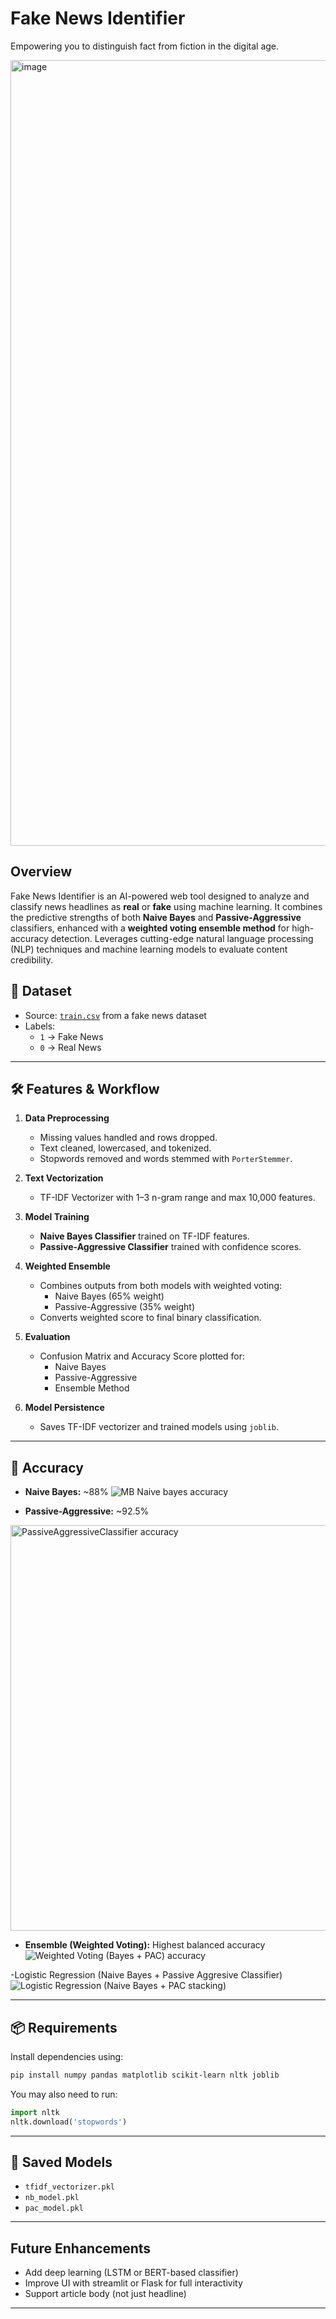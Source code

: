 # Fake News Identifier  
Empowering you to distinguish fact from fiction in the digital age.

<img width="1257" alt="image" src="https://github.com/user-attachments/assets/f493606d-91c0-4bfd-a555-06df6f979bc2" />

## Overview  
Fake News Identifier is an AI-powered web tool designed to analyze and classify news headlines as **real** or **fake** using machine learning. It combines the predictive strengths of both **Naive Bayes** and **Passive-Aggressive** classifiers, enhanced with a **weighted voting ensemble method** for high-accuracy detection.
Leverages cutting-edge natural language processing (NLP) techniques and machine learning models to evaluate content credibility.


## 📂 Dataset  
- Source: [`train.csv`](fake-news/train.csv) from a fake news dataset
- Labels:  
  - `1` → Fake News  
  - `0` → Real News

---

## 🛠️ Features & Workflow  

1. **Data Preprocessing**  
   - Missing values handled and rows dropped.
   - Text cleaned, lowercased, and tokenized.
   - Stopwords removed and words stemmed with `PorterStemmer`.

2. **Text Vectorization**  
   - TF-IDF Vectorizer with 1–3 n-gram range and max 10,000 features.

3. **Model Training**  
   - **Naive Bayes Classifier** trained on TF-IDF features.  
   - **Passive-Aggressive Classifier** trained with confidence scores.

4. **Weighted Ensemble**  
   - Combines outputs from both models with weighted voting:  
     - Naive Bayes (65% weight)  
     - Passive-Aggressive (35% weight)  
   - Converts weighted score to final binary classification.

5. **Evaluation**  
   - Confusion Matrix and Accuracy Score plotted for:
     - Naive Bayes
     - Passive-Aggressive
     - Ensemble Method

6. **Model Persistence**  
   - Saves TF-IDF vectorizer and trained models using `joblib`.

---

## 🎯 Accuracy  
- **Naive Bayes:** ~88%
![MB Naive bayes accuracy](https://github.com/user-attachments/assets/f3f32a73-db8b-4e5c-a2c8-232b53d090e7)
  
- **Passive-Aggressive:** ~92.5% 
<img width="649" alt="PassiveAggressiveClassifier accuracy" src="https://github.com/user-attachments/assets/06f410e4-0cca-4906-92ca-7f666a562154" />
   
- **Ensemble (Weighted Voting):** Highest balanced accuracy
![Weighted Voting (Bayes + PAC) accuracy](https://github.com/user-attachments/assets/91fcaacb-5b6d-4176-ad2d-40946df2843e)

-Logistic Regression (Naive Bayes + Passive Aggresive Classifier)
![Logistic Regression (Naive Bayes + PAC stacking)](https://github.com/user-attachments/assets/840c747c-e0c2-4ba1-9068-ceaa870e2052)

---

## 📦 Requirements  
Install dependencies using:

```bash
pip install numpy pandas matplotlib scikit-learn nltk joblib
```

You may also need to run:

```python
import nltk
nltk.download('stopwords')
```

---

## 💾 Saved Models  
- `tfidf_vectorizer.pkl`  
- `nb_model.pkl`  
- `pac_model.pkl`  

---

## Future Enhancements  
- Add deep learning (LSTM or BERT-based classifier)  
- Improve UI with streamlit or Flask for full interactivity  
- Support article body (not just headline)

---




